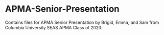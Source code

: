 # APMA-Senior-Presentation
Contains files for APMA Senior Presentation by Brigid, Emma, and Sam from Columbia University SEAS APMA Class of 2020.
